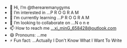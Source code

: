 - 👋 Hi, I’m @therearemanygyms
- 👀 I’m interested in ...P R O G R A M
- 🌱 I’m currently learning ...P R O G R A M
- 💞️ I’m looking to collaborate on ...N o n e
- 📫 How to reach me ...xi_minG_658428@outlook.com
- 😄 Pronouns: ...me
- ⚡ Fun fact: ...Actually I Don't Know What I Want To Write

<!---
therearemanygyms/therearemanygyms is a ✨ special ✨ repository because its `README.md` (this file) appears on your GitHub profile.
You can click the Preview link to take a look at your changes.
--->

